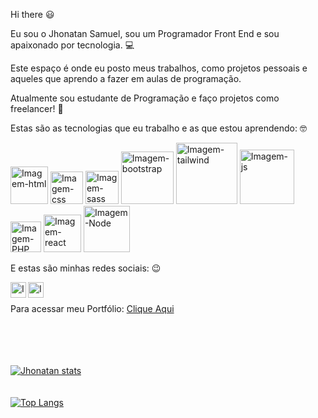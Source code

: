 Hi there 😃

Eu sou o Jhonatan Samuel, sou um Programador Front End e sou apaixonado por tecnologia. :computer:

Este espaço é onde eu posto meus trabalhos, como projetos pessoais e aqueles que aprendo a fazer em aulas de programação. 

Atualmente sou estudante de Programação e faço projetos como freelancer! :closed_book:

Estas são as tecnologias que eu trabalho e as que estou aprendendo: 🤓

<img src="https://img.shields.io/badge/HTML5-E34F26?style=for-the-badge&logo=html5&logoColor=white" alt="Imagem-html" width="60px"/> <img src="https://img.shields.io/badge/CSS3-1572B6?style=for-the-badge&logo=css3&logoColor=white" width="52px" alt="Imagem-css"/> <img src="https://img.shields.io/badge/Sass-CC6699?style=for-the-badge&logo=sass&logoColor=white"  width="53px" alt="Imagem-sass"/> <img src="https://img.shields.io/badge/Bootstrap-563D7C?style=for-the-badge&logo=bootstrap&logoColor=whi" width="84px" alt="Imagem-bootstrap"/> <img src="https://img.shields.io/badge/Tailwind_CSS-38B2AC?style=for-the-badge&logo=tailwind-css&logoColor=white"  width="98px" alt="Imagem-tailwind"/> <img src="https://img.shields.io/badge/JavaScript-F7DF1E?style=for-the-badge&logo=javascript&logoColor=black" 
 width="87px" alt="Imagem-js"/> <img src="https://img.shields.io/badge/PHP-777BB4?style=for-the-badge&logo=php&logoColor=white" width="49px" alt="Imagem-PHP"/> <img src="https://img.shields.io/badge/React-20232A?style=for-the-badge&logo=react&logoColor=61DAFB" width="60px" alt="Imagem-react"/> <img src="https://img.shields.io/badge/Node.js-43853D?style=for-the-badge&logo=node.js&logoColor=white"  width="74px" alt="Imagem-Node"/>

 E estas são minhas redes sociais: :wink:

 
 <a href="https://www.instagram.com/jhonatansamuell/?next=%2F" target="_blank">
 <img align="left" src="https://cdn.jsdelivr.net/npm/simple-icons@v3/icons/instagram.svg" alt="Imagem-logo-instagram" width="25px" />
 </a>

 
 <a href="https://www.linkedin.com/in/jhonatansamuel/" target="_blank">
 <img align="left" src="https://cdn.jsdelivr.net/npm/simple-icons@v3/icons/linkedin.svg" alt="Imagem-logo-linkedin" width="25px"/>
 </a>
   
 <br>
 <br>
 Para acessar meu Portfólio:  <a href="https://portfolio-jhonatan-samuel.vercel.app/#home"  target="_blank"> Clique Aqui </a>
<br>
<br>
<br>
<br>
<br>


 [![Jhonatan stats](https://github-readme-stats.vercel.app/api?username=JhonatanSamuel)](https://github.com/anuraghazra/github-readme-stats)
 <br>
 <br>
 <br>
 [![Top Langs](https://github-readme-stats.vercel.app/api/top-langs/?username=JhonatanSamuel)](https://github.com/anuraghazra/github-readme-stats)
 <br>
 


